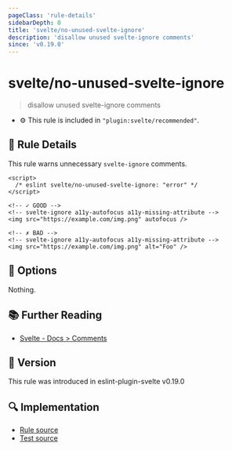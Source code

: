 ```yaml
---
pageClass: 'rule-details'
sidebarDepth: 0
title: 'svelte/no-unused-svelte-ignore'
description: 'disallow unused svelte-ignore comments'
since: 'v0.19.0'
---
```


# svelte/no-unused-svelte-ignore

> disallow unused svelte-ignore comments

- :gear: This rule is included in `"plugin:svelte/recommended"`.

## 📖 Rule Details

This rule warns unnecessary `svelte-ignore` comments.

<ESLintCodeBlock>

<!--eslint-skip-->

```svelte
<script>
  /* eslint svelte/no-unused-svelte-ignore: "error" */
</script>

<!-- ✓ GOOD -->
<!-- svelte-ignore a11y-autofocus a11y-missing-attribute -->
<img src="https://example.com/img.png" autofocus />

<!-- ✗ BAD -->
<!-- svelte-ignore a11y-autofocus a11y-missing-attribute -->
<img src="https://example.com/img.png" alt="Foo" />
```

</ESLintCodeBlock>

## 🔧 Options

Nothing.

## 📚 Further Reading

- [Svelte - Docs > Comments](https://svelte.dev/docs#template-syntax-comments)

## 🚀 Version

This rule was introduced in eslint-plugin-svelte v0.19.0

## 🔍 Implementation

- [Rule source](https://github.com/sveltejs/eslint-plugin-svelte/blob/main/packages/eslint-plugin-svelte/src/rules/no-unused-svelte-ignore.ts)
- [Test source](https://github.com/sveltejs/eslint-plugin-svelte/blob/main/packages/eslint-plugin-svelte/tests/src/rules/no-unused-svelte-ignore.ts)
